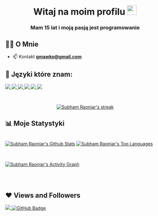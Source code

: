 

<h1 align="center">Witaj na moim profilu <img src="https://raw.githubusercontent.com/MartinHeinz/MartinHeinz/master/wave.gif" width="30px"></h1>

<h3 align="center">Mam 15 lat i moją pasją jest programowanie</h3>


## 🙋‍♂️ O Mnie


- 📫 Kontakt **gmawko@gmail.com**

## 🚀 Języki które znam:

<p align="left"> 
    <a href="" target="_blank"> <img src="https://img.icons8.com/color/48/000000/c-plus-plus-logo.png"/> </a>
    <a href="" target="_blank"> <img src="https://img.icons8.com/color/48/000000/c-sharp-logo.png"> </a>
    <a href="" target="_blank"> <img src="https://img.icons8.com/color/48/000000/html-5--v1.png"/> </a>
    <a href="" target="_blank"> <img src="https://img.icons8.com/color/48/000000/css3.png"/> </a>
    <a href="" target="_blank"> <img src="https://img.icons8.com/color/48/000000/javascript--v1.png"/> </a>
    <a href="" target="_blank"> <img src="https://img.icons8.com/color/48/000000/nodejs.png"/> </a>
    
</p>

<br/>

<p align="center">
    <a href="https://github.com/Nubet/github-readme-streak-stats">
        <img title="🔥 Get streak stats for your profile at git.io/streak-stats" alt="Subham Raoniar's streak" src="https://github-readme-streak-stats.herokuapp.com/?user=Nubet&theme=black-ice&hide_border=true&stroke=0000&background=060A0CD0"/>
    </a>
</p>

## 📊 Moje Statystyki

  <br/>
    <a href="https://github.com/Nubet/github-readme-stats"><img alt="Subham Raoniar's Github Stats" src="https://github-readme-stats.vercel.app/api?username=Nubet&show_icons=true&count_private=true&theme=react&hide_border=true&bg_color=0D1117" /></a>
  <a href="https://github.com/Nubet/github-readme-stats"><img alt="Subham Raoniar's Top Languages" src="https://github-readme-stats.vercel.app/api/top-langs/?username=Nubet&langs_count=8&count_private=true&layout=compact&theme=react&hide_border=true&bg_color=0D1117" /></a>
  <br/>

<br/>
<br/>

<a href="https://github.com/Nubet/github-readme-activity-graph"><img alt="Subham Raoniar's Activity Graph" src="https://activity-graph.herokuapp.com/graph?username=Nubet&bg_color=0D1117&color=5BCDEC&line=5BCDEC&point=FFFFFF&hide_border=true" /></a>

<br/>
<br/>

## ❤ Views and Followers
<a href="https://github.com/Meghna-DAS/github-profile-views-counter">
    <img src="https://komarev.com/ghpvc/?username=Nubet">
</a>
<a href="https://github.com/Nubet?tab=followers"><img src="https://img.shields.io/github/followers/Nubet?label=Followers&style=social" alt="GitHub Badge"></a>
